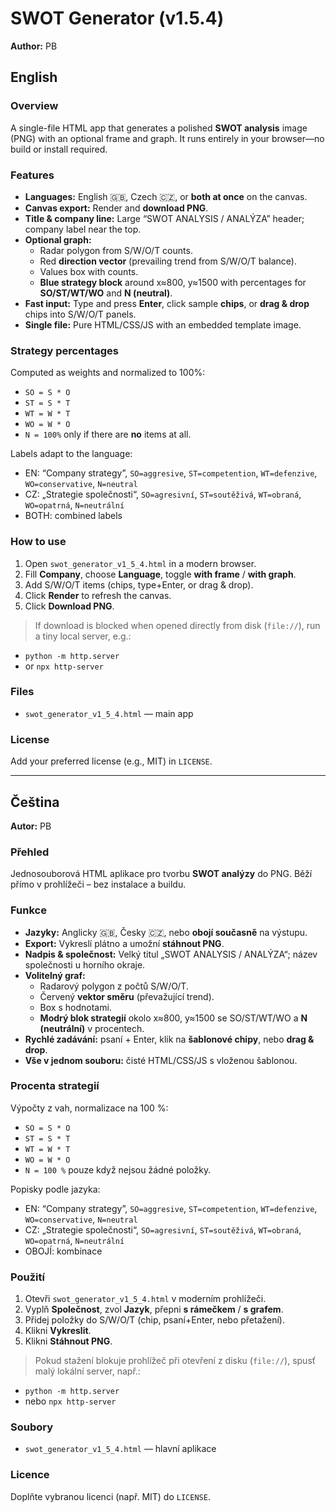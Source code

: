 # SWOT Generator (v1.5.4)

**Author:** PB

## English

### Overview
A single-file HTML app that generates a polished **SWOT analysis** image (PNG) with an optional frame and graph. It runs entirely in your browser—no build or install required.

### Features
- **Languages:** English 🇬🇧, Czech 🇨🇿, or **both at once** on the canvas.
- **Canvas export:** Render and **download PNG**.
- **Title & company line:** Large “SWOT ANALYSIS / ANALÝZA” header; company label near the top.
- **Optional graph:**
  - Radar polygon from S/W/O/T counts.
  - Red **direction vector** (prevailing trend from S/W/O/T balance).
  - Values box with counts.
  - **Blue strategy block** around x≈800, y≈1500 with percentages for **SO/ST/WT/WO** and **N (neutral)**.
- **Fast input:** Type and press **Enter**, click sample **chips**, or **drag & drop** chips into S/W/O/T panels.
- **Single file:** Pure HTML/CSS/JS with an embedded template image.

### Strategy percentages
Computed as weights and normalized to 100%:
- `SO = S * O`
- `ST = S * T`
- `WT = W * T`
- `WO = W * O`
- `N = 100%` only if there are **no** items at all.

Labels adapt to the language:
- EN: “Company strategy”, `SO=aggresive`, `ST=competention`, `WT=defenzive`, `WO=conservative`, `N=neutral`
- CZ: „Strategie společnosti“, `SO=agresivní`, `ST=soutěživá`, `WT=obraná`, `WO=opatrná`, `N=neutrální`
- BOTH: combined labels

### How to use
1. Open `swot_generator_v1_5_4.html` in a modern browser.
2. Fill **Company**, choose **Language**, toggle **with frame** / **with graph**.
3. Add S/W/O/T items (chips, type+Enter, or drag & drop).
4. Click **Render** to refresh the canvas.
5. Click **Download PNG**.

> If download is blocked when opened directly from disk (`file://`), run a tiny local server, e.g.:
- `python -m http.server`
- or `npx http-server`

### Files
- `swot_generator_v1_5_4.html` — main app

### License
Add your preferred license (e.g., MIT) in `LICENSE`.

---

## Čeština

**Autor:** PB

### Přehled
Jednosouborová HTML aplikace pro tvorbu **SWOT analýzy** do PNG. Běží přímo v prohlížeči – bez instalace a buildu.

### Funkce
- **Jazyky:** Anglicky 🇬🇧, Česky 🇨🇿, nebo **obojí současně** na výstupu.
- **Export:** Vykreslí plátno a umožní **stáhnout PNG**.
- **Nadpis & společnost:** Velký titul „SWOT ANALYSIS / ANALÝZA“; název společnosti u horního okraje.
- **Volitelný graf:**
  - Radarový polygon z počtů S/W/O/T.
  - Červený **vektor směru** (převažující trend).
  - Box s hodnotami.
  - **Modrý blok strategií** okolo x≈800, y≈1500 se SO/ST/WT/WO a **N (neutrální)** v procentech.
- **Rychlé zadávání:** psaní + Enter, klik na **šablonové chipy**, nebo **drag & drop**.
- **Vše v jednom souboru:** čisté HTML/CSS/JS s vloženou šablonou.

### Procenta strategií
Výpočty z vah, normalizace na 100 %:
- `SO = S * O`
- `ST = S * T`
- `WT = W * T`
- `WO = W * O`
- `N = 100 %` pouze když nejsou žádné položky.

Popisky podle jazyka:
- EN: “Company strategy”, `SO=aggresive`, `ST=competention`, `WT=defenzive`, `WO=conservative`, `N=neutral`
- CZ: „Strategie společnosti“, `SO=agresivní`, `ST=soutěživá`, `WT=obraná`, `WO=opatrná`, `N=neutrální`
- OBOJÍ: kombinace

### Použití
1. Otevři `swot_generator_v1_5_4.html` v moderním prohlížeči.
2. Vyplň **Společnost**, zvol **Jazyk**, přepni **s rámečkem** / **s grafem**.
3. Přidej položky do S/W/O/T (chip, psaní+Enter, nebo přetažení).
4. Klikni **Vykreslit**.
5. Klikni **Stáhnout PNG**.

> Pokud stažení blokuje prohlížeč při otevření z disku (`file://`), spusť malý lokální server, např.:
- `python -m http.server`
- nebo `npx http-server`

### Soubory
- `swot_generator_v1_5_4.html` — hlavní aplikace

### Licence
Doplňte vybranou licenci (např. MIT) do `LICENSE`.
